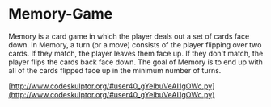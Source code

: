 # Memory-Game
Memory is a card game in which the player deals out a set of cards face down. In Memory, a turn (or a move) consists of the player flipping over two cards. If they match, the player leaves them face up. If they don't match, the player flips the cards back face down. The goal of Memory is to end up with all of the cards flipped face up in the minimum number of turns.

[http://www.codeskulptor.org/#user40_gYelbuVeAI1gOWc.py](http://www.codeskulptor.org/#user40_gYelbuVeAI1gOWc.py)
